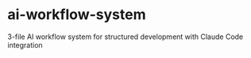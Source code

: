 # ai-workflow-system
3-file AI workflow system for structured development with Claude Code integration
